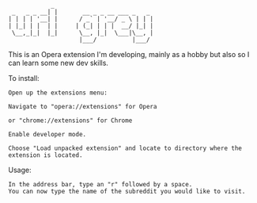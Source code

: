 	    		_
     _   _ _ __| |       __ _ _ __ ___ _   _ 
    | | | | '__| |      / _` | '__/ _ \ | | |
    | |_| | |  | |     | (_| | | |  __/ |_| |
     \__,_|_|  |_|      \__, |_|  \___|\__, |
                        |___/          |___/ 



This is an Opera extension I'm developing, mainly as a hobby but also so I can learn some new dev skills.

To install:
	

    Open up the extensions menu:

    Navigate to "opera://extensions" for Opera
    
    or "chrome://extensions" for Chrome 
    
    Enable developer mode.

    Choose "Load unpacked extension" and locate to directory where the extension is located.

Usage: 

    In the address bar, type an "r" followed by a space.  
    You can now type the name of the subreddit you would like to visit.
